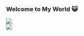 ### Welcome to My World 😺
<a href="https://github.com/anuraghazra/github-readme-stats">
  <img src="https://github-readme-stats.vercel.app/api?username=17521175&show_icons=true&count_private=true&theme=apprentice"/>
</a>

<br>

<a href="https://github.com/anuraghazra/github-readme-stats">
  <img src="https://github-readme-stats.vercel.app/api/top-langs/?username=17521175&layout=compact&langs_count=10&theme=apprentice"/>
</a>
<!--
**17521175/17521175** is a ✨ _special_ ✨ repository because its `README.md` (this file) appears on your GitHub profile.

Here are some ideas to get you started:

- 🔭 I’m currently working on ...
- 🌱 I’m currently learning ...
- 👯 I’m looking to collaborate on ...
- 🤔 I’m looking for help with ...
- 💬 Ask me about ...
- 📫 How to reach me: ...
- 😄 Pronouns: ...
- ⚡ Fun fact: ...
-->
